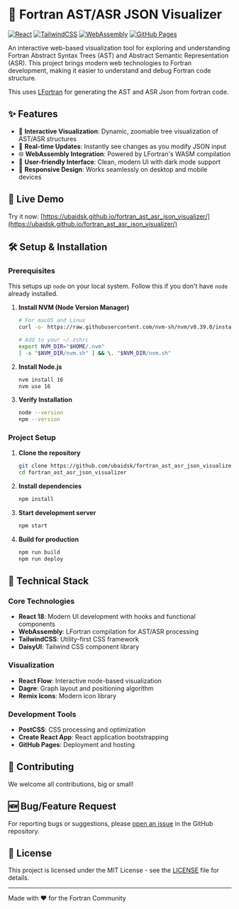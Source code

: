 # 🌳 Fortran AST/ASR JSON Visualizer

[![React](https://img.shields.io/badge/React-18.2.0-61DAFB?logo=react)](https://reactjs.org/)
[![TailwindCSS](https://img.shields.io/badge/Tailwind_CSS-3.2.4-38B2AC?logo=tailwind-css)](https://tailwindcss.com/)
[![WebAssembly](https://img.shields.io/badge/WebAssembly-Ready-654FF0?logo=webassembly)](https://webassembly.org/)
[![GitHub Pages](https://img.shields.io/badge/GitHub_Pages-Deployed-222222?logo=github)](https://ubaidsk.github.io/fortran_ast_asr_json_visualizer/)

An interactive web-based visualization tool for exploring and understanding Fortran Abstract Syntax Trees (AST) and Abstract Semantic Representation (ASR). This project brings modern web technologies to Fortran development, making it easier to understand and debug Fortran code structure.

This uses [LFortran](https://lfortran.org/) for generating the AST and ASR Json from fortran code.

## ✨ Features

- 🎨 **Interactive Visualization**: Dynamic, zoomable tree visualization of AST/ASR structures
- 🔄 **Real-time Updates**: Instantly see changes as you modify JSON input
- 🌐 **WebAssembly Integration**: Powered by LFortran's WASM compilation
- 🎯 **User-friendly Interface**: Clean, modern UI with dark mode support
- 📱 **Responsive Design**: Works seamlessly on desktop and mobile devices

## 🚀 Live Demo

Try it now: [https://ubaidsk.github.io/fortran_ast_asr_json_visualizer/](https://ubaidsk.github.io/fortran_ast_asr_json_visualizer/)

## 🛠️ Setup & Installation

### Prerequisites

This setups up `node` on your local system. Follow this if you don't have `node` already installed.

1. **Install NVM (Node Version Manager)**
   ```bash
   # For macOS and Linux
   curl -o- https://raw.githubusercontent.com/nvm-sh/nvm/v0.39.0/install.sh | bash
   
   # Add to your ~/.zshrc
   export NVM_DIR="$HOME/.nvm"
   [ -s "$NVM_DIR/nvm.sh" ] && \. "$NVM_DIR/nvm.sh"
   ```

2. **Install Node.js**
   ```bash
   nvm install 16
   nvm use 16
   ```

3. **Verify Installation**
   ```bash
   node --version
   npm --version
   ```

### Project Setup

1. **Clone the repository**
   ```bash
   git clone https://github.com/ubaidsk/fortran_ast_asr_json_visualizer.git
   cd fortran_ast_asr_json_visualizer
   ```

2. **Install dependencies**
   ```bash
   npm install
   ```

3. **Start development server**
   ```bash
   npm start
   ```

4. **Build for production**
   ```bash
   npm run build
   npm run deploy
   ```

## 🔧 Technical Stack

### Core Technologies
- **React 18**: Modern UI development with hooks and functional components
- **WebAssembly**: LFortran compilation for AST/ASR processing
- **TailwindCSS**: Utility-first CSS framework
- **DaisyUI**: Tailwind CSS component library

### Visualization
- **React Flow**: Interactive node-based visualization
- **Dagre**: Graph layout and positioning algorithm
- **Remix Icons**: Modern icon library

### Development Tools
- **PostCSS**: CSS processing and optimization
- **Create React App**: React application bootstrapping
- **GitHub Pages**: Deployment and hosting

## 🤝 Contributing

We welcome all contributions, big or small!

## 🆕 Bug/Feature Request

For reporting bugs or suggestions, please [open an issue](https://github.com/ubaidsk/fortran_ast_asr_json_visualizer/issues) in the GitHub repository.

## 📄 License

This project is licensed under the MIT License - see the [LICENSE](LICENSE) file for details.

---
Made with ❤️ for the Fortran Community
